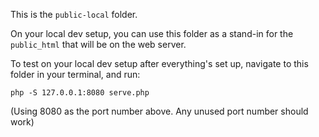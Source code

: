 This is the `public-local` folder.

On your local dev setup, you can use this folder as a stand-in for the `public_html` that will be on the web server.

To test on your local dev setup after everything's set up, navigate to this folder in your terminal, and run:

`php -S 127.0.0.1:8080 serve.php`

(Using 8080 as the port number above. Any unused port number should work)